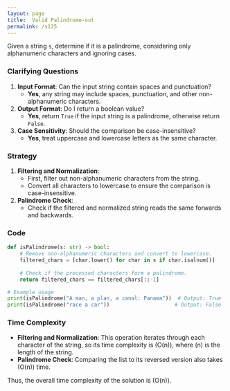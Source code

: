 ```yaml
---
layout: page
title:  Valid Palindrome-out
permalink: /s125
---
```

Given a string `s`, determine if it is a palindrome, considering only alphanumeric characters and ignoring cases.

### Clarifying Questions
1. **Input Format**: Can the input string contain spaces and punctuation? 
   - **Yes**, any string may include spaces, punctuation, and other non-alphanumeric characters.
2. **Output Format**: Do I return a boolean value?
   - **Yes**, return `True` if the input string is a palindrome, otherwise return `False`.
3. **Case Sensitivity**: Should the comparison be case-insensitive?
   - **Yes**, treat uppercase and lowercase letters as the same character.

### Strategy
1. **Filtering and Normalization**: 
   - First, filter out non-alphanumeric characters from the string.
   - Convert all characters to lowercase to ensure the comparison is case-insensitive.
2. **Palindrome Check**: 
   - Check if the filtered and normalized string reads the same forwards and backwards.

### Code
```python
def isPalindrome(s: str) -> bool:
    # Remove non-alphanumeric characters and convert to lowercase.
    filtered_chars = [char.lower() for char in s if char.isalnum()]
    
    # Check if the processed characters form a palindrome.
    return filtered_chars == filtered_chars[::-1]

# Example usage
print(isPalindrome("A man, a plan, a canal: Panama"))  # Output: True
print(isPalindrome("race a car"))                     # Output: False
```

### Time Complexity
- **Filtering and Normalization**: This operation iterates through each character of the string, so its time complexity is \(O(n)\), where \(n\) is the length of the string.
- **Palindrome Check**: Comparing the list to its reversed version also takes \(O(n)\) time.

Thus, the overall time complexity of the solution is \(O(n)\).